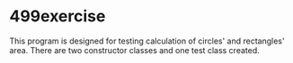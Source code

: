 # 499exercise
This program is designed for testing calculation of circles' and rectangles' area. There are two constructor classes and one test class created.
